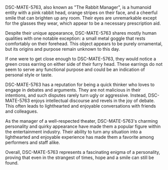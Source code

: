 DSC-MATE-5763, also known as "The Rabbit Manager", is a humanoid entity with a pink rabbit head, orange stripes on their face, and a cheerful smile that can brighten up any room. Their eyes are unremarkable except for the glasses they wear, which appear to be a necessary prescription aid.

Despite their unique appearance, DSC-MATE-5763 shares mostly human qualities with one notable exception: a small metal goggle that rests comfortably on their forehead. This object appears to be purely ornamental, but its origins and purpose remain unknown to this day.

If one were to get close enough to DSC-MATE-5763, they would notice a green cross earring on either side of their furry head. These earrings do not seem to serve any functional purpose and could be an indication of personal style or taste.

DSC-MATE-5763 has a reputation for being a quick thinker who loves to engage in debates and arguments. They are not malicious in their intentions, and such disputes rarely turn ugly or aggressive. Instead, DSC-MATE-5763 enjoys intellectual discourse and revels in the joy of debate. This often leads to lighthearted and enjoyable conversations with friends and colleagues.

As the manager of a well-respected theater, DSC-MATE-5763's charming personality and quirky appearance have made them a popular figure within the entertainment industry. Their ability to turn any situation into a lighthearted and enjoyable experience has made them a favorite among performers and staff alike.

Overall, DSC-MATE-5763 represents a fascinating enigma of a personality, proving that even in the strangest of times, hope and a smile can still be found.